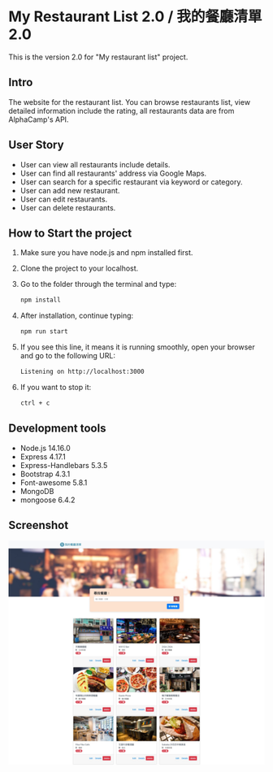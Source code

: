 # My Restaurant List 2.0 / 我的餐廳清單 2.0

This is the version 2.0 for "My restaurant list" project.

## Intro

The website for the restaurant list. You can browse restaurants list, view detailed information include the rating, all restaurants data are from AlphaCamp's API. 

## User Story

- User can view all restaurants include details.
- User can find all restaurants' address via Google Maps.
- User can search for a specific restaurant via keyword or category.
- User can add new restaurant.
- User can edit restaurants.
- User can delete restaurants.

## How to Start the project

1. Make sure you have node.js and npm installed first.
2. Clone the project to your localhost.
3. Go to the folder through the terminal and type:

   ```bash
   npm install
   ```

4. After installation, continue typing:

   ```bash
   npm run start
   ```

5. If you see this line, it means it is running smoothly, open your browser and go to the following URL:

   ```bash
   Listening on http://localhost:3000
   ```

6. If you want to stop it:

   ```bash
   ctrl + c
   ```

## Development tools

- Node.js 14.16.0
- Express 4.17.1
- Express-Handlebars 5.3.5
- Bootstrap 4.3.1
- Font-awesome 5.8.1
- MongoDB
- mongoose 6.4.2

## Screenshot

![index image about my restaurant list](./public/image/restaurantlist_2_0_3-7-2022_185013_localhost.jpeg)